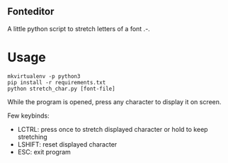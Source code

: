 Fonteditor
---------------------

A little python script to stretch letters of a font .-.

# Usage

```
mkvirtualenv -p python3
pip install -r requirements.txt
python stretch_char.py [font-file]
```

While the program is opened, press any character to display it on screen.

Few keybinds:
 - LCTRL: press once to stretch displayed character or hold to keep stretching
 - LSHIFT: reset displayed character
 - ESC: exit program

